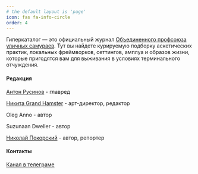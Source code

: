```yaml
---
# the default layout is 'page'
icon: fas fa-info-circle
order: 4
---
```


Гиперкаталог — это официальный журнал [Объединенного профсоюза уличных самураев](https://hypercatalog.ru/opus/). Тут вы найдете курируемую подборку аскетических практик, локальных фреймворков, сеттингов, амплуа и образов жизни, которые пригодятся вам для выживания в условиях терминального отчуждения.

#### Редакция

[Антон Русинов](https://t.me/hyperhistory) - главред

[Никита Grand Hamster](https://t.me/grandhamstergms) - арт-директор, редактор

Oleg Anno - автор

Suzunaan Dweller - автор

[Николай Покорский](https://t.me/ohklyo) - автор, репортер

#### Контакты

[Канал в телеграме](https://t.me/hypercatalog)
